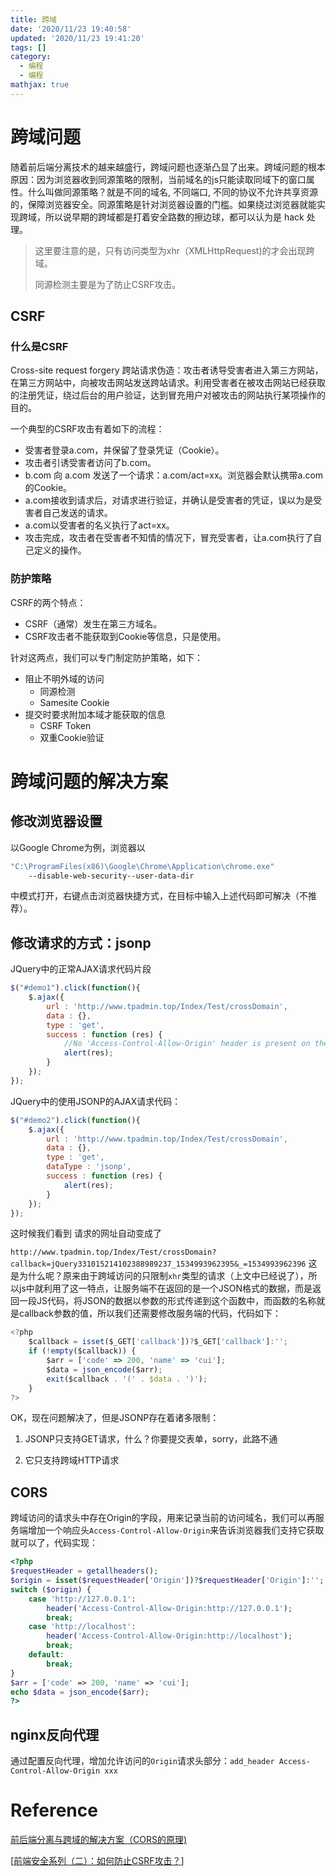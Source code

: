 ```yaml
---
title: 跨域
date: '2020/11/23 19:40:58'
updated: '2020/11/23 19:41:20'
tags: []
category:
  - 编程
  - 编程
mathjax: true
---
```

# 跨域问题
随着前后端分离技术的越来越盛行，跨域问题也逐渐凸显了出来。跨域问题的根本原因：因为浏览器收到同源策略的限制，当前域名的js只能读取同域下的窗口属性。什么叫做同源策略？就是不同的域名, 不同端口, 不同的协议不允许共享资源的，保障浏览器安全。同源策略是针对浏览器设置的门槛。如果绕过浏览器就能实现跨域，所以说早期的跨域都是打着安全路数的擦边球，都可以认为是 hack 处理。
<!--more-->
> 这里要注意的是，只有访问类型为xhr（XMLHttpRequest)的才会出现跨域。
>
> 同源检测主要是为了防止CSRF攻击。

## CSRF

### 什么是CSRF

Cross-site request forgery 跨站请求伪造：攻击者诱导受害者进入第三方网站，在第三方网站中，向被攻击网站发送跨站请求。利用受害者在被攻击网站已经获取的注册凭证，绕过后台的用户验证，达到冒充用户对被攻击的网站执行某项操作的目的。

一个典型的CSRF攻击有着如下的流程：

- 受害者登录a.com，并保留了登录凭证（Cookie）。
- 攻击者引诱受害者访问了b.com。
- b.com 向 a.com 发送了一个请求：a.com/act=xx。浏览器会默认携带a.com的Cookie。
- a.com接收到请求后，对请求进行验证，并确认是受害者的凭证，误以为是受害者自己发送的请求。
- a.com以受害者的名义执行了act=xx。
- 攻击完成，攻击者在受害者不知情的情况下，冒充受害者，让a.com执行了自己定义的操作。

### 防护策略

CSRF的两个特点：

- CSRF（通常）发生在第三方域名。
- CSRF攻击者不能获取到Cookie等信息，只是使用。

针对这两点，我们可以专门制定防护策略，如下：

- 阻止不明外域的访问
  - 同源检测
  - Samesite Cookie
- 提交时要求附加本域才能获取的信息
  - CSRF Token
  - 双重Cookie验证

# 跨域问题的解决方案

## 修改浏览器设置

以Google Chrome为例，浏览器以

```bash
"C:\ProgramFiles(x86)\Google\Chrome\Application\chrome.exe"
    --disable-web-security--user-data-dir
```

中模式打开，右键点击浏览器快捷方式，在目标中输入上述代码即可解决（不推荐）。

## 修改请求的方式：jsonp

JQuery中的正常AJAX请求代码片段

```js
$("#demo1").click(function(){
    $.ajax({
        url : 'http://www.tpadmin.top/Index/Test/crossDomain',
        data : {},
        type : 'get',
        success : function (res) {
            //No 'Access-Control-Allow-Origin' header is present on the requested resource. Origin 'http://127.0.0.1' is therefore not allowed access. 在执行时候报出的错误，这代表了跨域错误
            alert(res);
        }
    });
});
```

 JQuery中的使用JSONP的AJAX请求代码：

```js
$("#demo2").click(function(){
    $.ajax({
        url : 'http://www.tpadmin.top/Index/Test/crossDomain',
        data : {},
        type : 'get',
        dataType : 'jsonp', 
        success : function (res) {
            alert(res);
        }
    });
});
```


这时候我们看到 请求的网址自动变成了

`http://www.tpadmin.top/Index/Test/crossDomain?callback=jQuery331015214102388989237_1534993962395&_=1534993962396`
这是为什么呢？原来由于跨域访问的只限制`xhr`类型的请求（上文中已经说了），所以js中就利用了这一特点，让服务端不在返回的是一个JSON格式的数据，而是返回一段JS代码，将JSON的数据以参数的形式传递到这个函数中，而函数的名称就是callback参数的值，所以我们还需要修改服务端的代码，代码如下：

```js
<?php
    $callback = isset($_GET['callback'])?$_GET['callback']:'';
    if (!empty($callback)) {
        $arr = ['code' => 200, 'name' => 'cui'];
        $data = json_encode($arr);
        exit($callback . '(' . $data . ')');
    }
?>
```


OK，现在问题解决了，但是JSONP存在着诸多限制：

1. JSONP只支持GET请求，什么？你要提交表单，sorry，此路不通

2. 它只支持跨域HTTP请求

   

## CORS

跨域访问的请求头中存在Origin的字段，用来记录当前的访问域名，我们可以再服务端增加一个响应头`Access-Control-Allow-Origin`来告诉浏览器我们支持它获取就可以了，代码实现：

```php
<?php
$requestHeader = getallheaders();
$origin = isset($requestHeader['Origin'])?$requestHeader['Origin']:'';
switch ($origin) {
    case 'http://127.0.0.1':
        header('Access-Control-Allow-Origin:http://127.0.0.1');
        break;
    case 'http://localhost':
        header('Access-Control-Allow-Origin:http://localhost');
        break;
    default:
        break;
}
$arr = ['code' => 200, 'name' => 'cui'];
echo $data = json_encode($arr);
?>
```

## nginx反向代理

通过配置反向代理，增加允许访问的`Origin`请求头部分：`add_header Access-Control-Allow-Origin xxx`

# Reference

[前后端分离与跨域的解决方案（CORS的原理)](https://blog.csdn.net/cuixiaogang110/article/details/81948173)

[[前端安全系列（二）：如何防止CSRF攻击？](https://tech.meituan.com/2018/10/11/fe-security-csrf.html)]